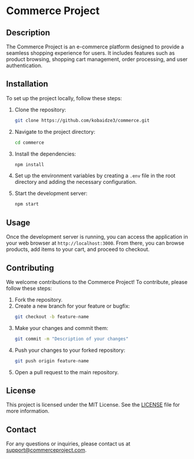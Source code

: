 # Commerce Project

## Description
The Commerce Project is an e-commerce platform designed to provide a seamless shopping experience for users. It includes features such as product browsing, shopping cart management, order processing, and user authentication.

## Installation
To set up the project locally, follow these steps:

1. Clone the repository:
   ```bash
   git clone https://github.com/kobaidze3/commerce.git
   ```
2. Navigate to the project directory:
   ```bash
   cd commerce
   ```
3. Install the dependencies:
   ```bash
   npm install
   ```
4. Set up the environment variables by creating a `.env` file in the root directory and adding the necessary configuration.

5. Start the development server:
   ```bash
   npm start
   ```

## Usage
Once the development server is running, you can access the application in your web browser at `http://localhost:3000`. From there, you can browse products, add items to your cart, and proceed to checkout.

## Contributing
We welcome contributions to the Commerce Project! To contribute, please follow these steps:

1. Fork the repository.
2. Create a new branch for your feature or bugfix:
   ```bash
   git checkout -b feature-name
   ```
3. Make your changes and commit them:
   ```bash
   git commit -m "Description of your changes"
   ```
4. Push your changes to your forked repository:
   ```bash
   git push origin feature-name
   ```
5. Open a pull request to the main repository.

## License
This project is licensed under the MIT License. See the [LICENSE](LICENSE) file for more information.

## Contact
For any questions or inquiries, please contact us at [support@commerceproject.com](mailto:support@commerceproject.com).

